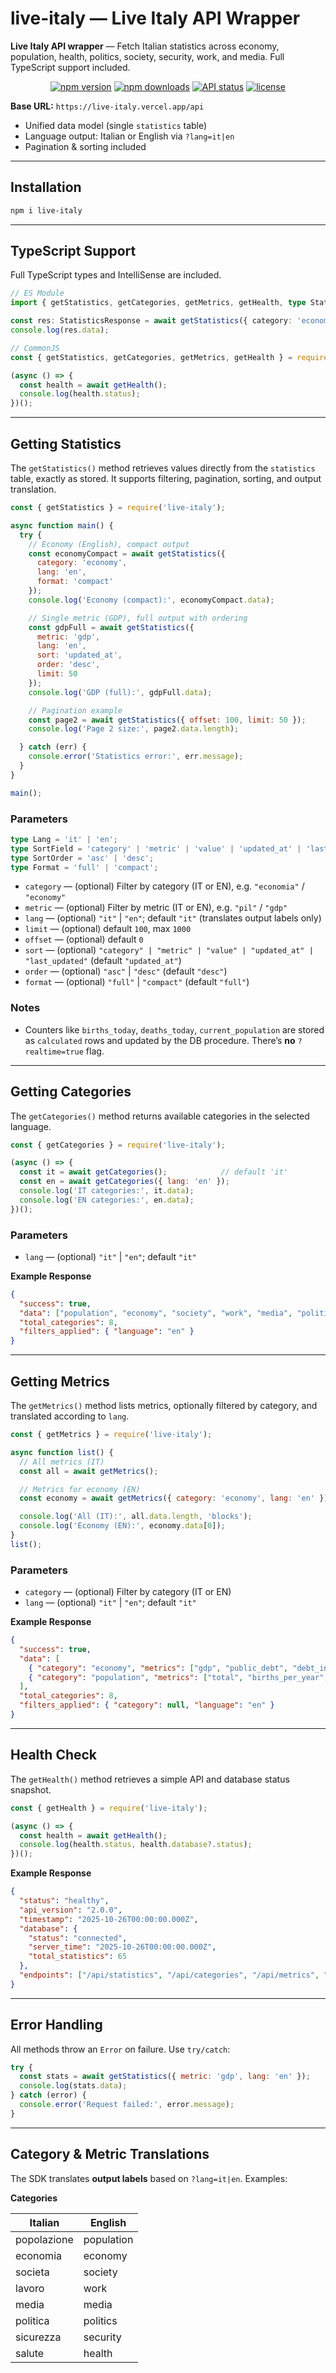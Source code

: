 # live-italy — Live Italy API Wrapper

**Live Italy API wrapper** — Fetch Italian statistics across economy, population, health, politics, society, security, work, and media. Full TypeScript support included.

<div align="center">
  <p>
    <a href="https://www.npmjs.com/package/live-italy"><img src="https://img.shields.io/npm/v/live-italy.svg?logo=npm&style=for-the-badge" alt="npm version" /></a>
    <a href="https://www.npmjs.com/package/live-italy"><img src="https://img.shields.io/npm/dt/live-italy.svg?style=for-the-badge" alt="npm downloads" /></a>
    <a href="https://live-italy.vercel.app"><img src="https://img.shields.io/website?url=https%3A%2F%2Flive-italy.vercel.app&style=for-the-badge" alt="API status" /></a>
    <a href="https://github.com/yourusername/live-italy"><img src="https://img.shields.io/github/license/yourusername/live-italy?style=for-the-badge" alt="license" /></a>
  </p>
</div>

**Base URL:** `https://live-italy.vercel.app/api`

* Unified data model (single `statistics` table)
* Language output: Italian or English via `?lang=it|en`
* Pagination & sorting included

---

## Installation

```sh
npm i live-italy
```

---

## TypeScript Support

Full TypeScript types and IntelliSense are included.

```ts
// ES Module
import { getStatistics, getCategories, getMetrics, getHealth, type StatisticsResponse } from 'live-italy';

const res: StatisticsResponse = await getStatistics({ category: 'economy', lang: 'en', format: 'compact' });
console.log(res.data);
```

```js
// CommonJS
const { getStatistics, getCategories, getMetrics, getHealth } = require('live-italy');

(async () => {
  const health = await getHealth();
  console.log(health.status);
})();
```

---

## Getting Statistics

The `getStatistics()` method retrieves values directly from the `statistics` table, exactly as stored. It supports filtering, pagination, sorting, and output translation.

```js
const { getStatistics } = require('live-italy');

async function main() {
  try {
    // Economy (English), compact output
    const economyCompact = await getStatistics({
      category: 'economy',
      lang: 'en',
      format: 'compact'
    });
    console.log('Economy (compact):', economyCompact.data);

    // Single metric (GDP), full output with ordering
    const gdpFull = await getStatistics({
      metric: 'gdp',
      lang: 'en',
      sort: 'updated_at',
      order: 'desc',
      limit: 50
    });
    console.log('GDP (full):', gdpFull.data);

    // Pagination example
    const page2 = await getStatistics({ offset: 100, limit: 50 });
    console.log('Page 2 size:', page2.data.length);

  } catch (err) {
    console.error('Statistics error:', err.message);
  }
}

main();
```

### Parameters

```ts
type Lang = 'it' | 'en';
type SortField = 'category' | 'metric' | 'value' | 'updated_at' | 'last_updated';
type SortOrder = 'asc' | 'desc';
type Format = 'full' | 'compact';
```

* `category` — (optional) Filter by category (IT or EN), e.g. `"economia"` / `"economy"`
* `metric` — (optional) Filter by metric (IT or EN), e.g. `"pil"` / `"gdp"`
* `lang` — (optional) `"it"` | `"en"`; default `"it"` (translates output labels only)
* `limit` — (optional) default `100`, max `1000`
* `offset` — (optional) default `0`
* `sort` — (optional) `"category" | "metric" | "value" | "updated_at" | "last_updated"` (default `"updated_at"`)
* `order` — (optional) `"asc"` | `"desc"` (default `"desc"`)
* `format` — (optional) `"full"` | `"compact"` (default `"full"`)

### Notes

* Counters like `births_today`, `deaths_today`, `current_population` are stored as `calculated` rows and updated by the DB procedure. There’s **no** `?realtime=true` flag.

---

## Getting Categories

The `getCategories()` method returns available categories in the selected language.

```js
const { getCategories } = require('live-italy');

(async () => {
  const it = await getCategories();            // default 'it'
  const en = await getCategories({ lang: 'en' });
  console.log('IT categories:', it.data);
  console.log('EN categories:', en.data);
})();
```

### Parameters

* `lang` — (optional) `"it"` | `"en"`; default `"it"`

**Example Response**

```json
{
  "success": true,
  "data": ["population", "economy", "society", "work", "media", "politics", "security", "health"],
  "total_categories": 8,
  "filters_applied": { "language": "en" }
}
```

---

## Getting Metrics

The `getMetrics()` method lists metrics, optionally filtered by category, and translated according to `lang`.

```js
const { getMetrics } = require('live-italy');

async function list() {
  // All metrics (IT)
  const all = await getMetrics();

  // Metrics for economy (EN)
  const economy = await getMetrics({ category: 'economy', lang: 'en' });

  console.log('All (IT):', all.data.length, 'blocks');
  console.log('Economy (EN):', economy.data[0]);
}
list();
```

### Parameters

* `category` — (optional) Filter by category (IT or EN)
* `lang` — (optional) `"it"` | `"en"`; default `"it"`

**Example Response**

```json
{
  "success": true,
  "data": [
    { "category": "economy", "metrics": ["gdp", "public_debt", "debt_interest", "tax_evasion", "wealthy", "poor"] },
    { "category": "population", "metrics": ["total", "births_per_year", "deaths_per_year", "immigrants_per_year", "emigrants_per_year", "total_immigrants", "births_today", "deaths_today", "current_population"] }
  ],
  "total_categories": 8,
  "filters_applied": { "category": null, "language": "en" }
}
```

---

## Health Check

The `getHealth()` method retrieves a simple API and database status snapshot.

```js
const { getHealth } = require('live-italy');

(async () => {
  const health = await getHealth();
  console.log(health.status, health.database?.status);
})();
```

**Example Response**

```json
{
  "status": "healthy",
  "api_version": "2.0.0",
  "timestamp": "2025-10-26T00:00:00.000Z",
  "database": {
    "status": "connected",
    "server_time": "2025-10-26T00:00:00.000Z",
    "total_statistics": 65
  },
  "endpoints": ["/api/statistics", "/api/categories", "/api/metrics", "/api/health"]
}
```

---

## Error Handling

All methods throw an `Error` on failure. Use `try/catch`:

```js
try {
  const stats = await getStatistics({ metric: 'gdp', lang: 'en' });
  console.log(stats.data);
} catch (error) {
  console.error('Request failed:', error.message);
}
```

---

## Category & Metric Translations

The SDK translates **output labels** based on `?lang=it|en`.
Examples:

**Categories**

| Italian     | English    |
| ----------- | ---------- |
| popolazione | population |
| economia    | economy    |
| societa     | society    |
| lavoro      | work       |
| media       | media      |
| politica    | politics   |
| sicurezza   | security   |
| salute      | health     |
